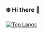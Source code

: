 ### :snowflake: Hi there 👋

[![Top Langs](https://vercel.com/colmar-zlicheng/github-readme-stats.vercel.app/api/top-langs/?username=Colmar-zlicheng&layout=compact)](https://github.com/Colmar-zlicheng)

<!--
**Colmar-zlicheng/Colmar-zlicheng** is a ✨ _special_ ✨ repository because its `README.md` (this file) appears on your GitHub profile.

Here are some ideas to get you started:

- 🔭 I’m currently working on ...
- 🌱 I’m currently learning ...
- 👯 I’m looking to collaborate on ...
- 🤔 I’m looking for help with ...
- 💬 Ask me about ...
- 📫 How to reach me: ...
- 😄 Pronouns: ...
- ⚡ Fun fact: ...
-->
